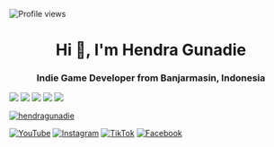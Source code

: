 
![Profile views](https://visitor-badge.laobi.icu/badge?page_id=hendragunadie)


<h1 align="center">Hi 👋, I'm Hendra Gunadie</h1>
<h3 align="center">Indie Game Developer from Banjarmasin, Indonesia</h3>


<img src="https://img.shields.io/badge/C%23-239120?style=for-the-badge&logo=csharp&logoColor=white" />  <img src="https://img.shields.io/badge/Unity-100000?style=for-the-badge&logo=unity&logoColor=white" /> <img src="https://img.shields.io/badge/PHP-777BB4?style=for-the-badge&logo=php&logoColor=white" /> <img src="https://img.shields.io/badge/CSS3-1572B6?style=for-the-badge&logo=css3&logoColor=white" /> <img src="https://img.shields.io/badge/HTML5-E34F26?style=for-the-badge&logo=html5&logoColor=white" />
<p align="left"> <a href="https://github.com/ryo-ma/github-profile-trophy"><img src="https://github-profile-trophy.vercel.app/?username=hendragunadie" alt="hendragunadie" /></a> </p>


[![YouTube](https://img.shields.io/badge/YouTube-FF0000?style=for-the-badge&logo=youtube&logoColor=white)](https://www.youtube.com/@hendragunadie) [![Instagram](https://img.shields.io/badge/Instagram-E4405F?style=for-the-badge&logo=instagram&logoColor=white)](https://www.instagram.com/hendragunadiee/) [![TikTok](https://img.shields.io/badge/TikTok-000000?style=for-the-badge&logo=tiktok&logoColor=white)](https://www.tiktok.com/@hendragunadie?is_from_webapp=1&sender_device=pc) [![Facebook](https://img.shields.io/badge/Facebook-1877F2?style=for-the-badge&logo=facebook&logoColor=white)](https://www.facebook.com/yeh.hendra)


<picture>
<source media="(prefers-color-scheme: dark)" srcset="https://raw.githubusercontent.com/HendraGunadie/HendraGunadie/output/pacman-contribution-graph-dark.svg">







